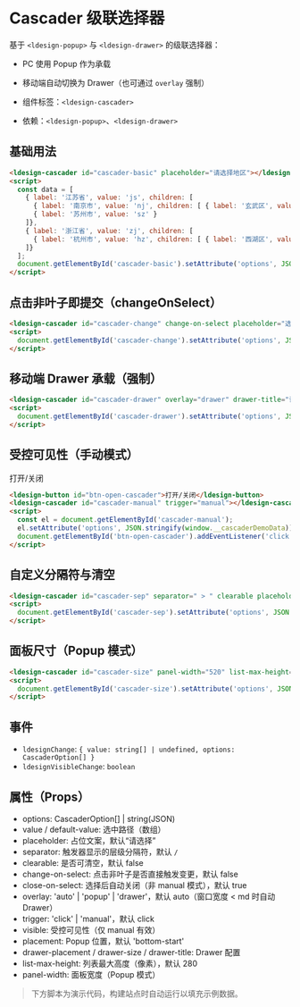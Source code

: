 # Cascader 级联选择器

基于 `<ldesign-popup>` 与 `<ldesign-drawer>` 的级联选择器：
- PC 使用 Popup 作为承载
- 移动端自动切换为 Drawer（也可通过 `overlay` 强制）

- 组件标签：`<ldesign-cascader>`
- 依赖：`<ldesign-popup>`、`<ldesign-drawer>`

## 基础用法
<div class="demo-container">
  <ldesign-cascader id="cascader-basic" placeholder="请选择地区"></ldesign-cascader>
</div>

```html
<ldesign-cascader id="cascader-basic" placeholder="请选择地区"></ldesign-cascader>
<script>
  const data = [
    { label: '江苏省', value: 'js', children: [
      { label: '南京市', value: 'nj', children: [ { label: '玄武区', value: 'xw' }, { label: '秦淮区', value: 'qh' }, { label: '建邺区', value: 'jy' } ] },
      { label: '苏州市', value: 'sz' }
    ]},
    { label: '浙江省', value: 'zj', children: [
      { label: '杭州市', value: 'hz', children: [ { label: '西湖区', value: 'xh' }, { label: '滨江区', value: 'bj' } ] }
    ]}
  ];
  document.getElementById('cascader-basic').setAttribute('options', JSON.stringify(data));
</script>
```

## 点击非叶子即提交（changeOnSelect）
<div class="demo-container">
  <ldesign-cascader id="cascader-change" change-on-select placeholder="选择省/市"></ldesign-cascader>
</div>

```html
<ldesign-cascader id="cascader-change" change-on-select placeholder="选择省/市"></ldesign-cascader>
<script>
  document.getElementById('cascader-change').setAttribute('options', JSON.stringify(window.__cascaderDemoData))
</script>
```

## 移动端 Drawer 承载（强制）
<div class="demo-container">
  <ldesign-cascader id="cascader-drawer" overlay="drawer" drawer-title="请选择地区"></ldesign-cascader>
</div>

```html
<ldesign-cascader id="cascader-drawer" overlay="drawer" drawer-title="请选择地区"></ldesign-cascader>
<script>
  document.getElementById('cascader-drawer').setAttribute('options', JSON.stringify(window.__cascaderDemoData))
</script>
```

## 受控可见性（手动模式）
<div class="demo-container" style="display:flex; gap: 8px; align-items:center;">
  <ldesign-button id="btn-open-cascader">打开/关闭</ldesign-button>
  <ldesign-cascader id="cascader-manual" trigger="manual"></ldesign-cascader>
</div>

```html
<ldesign-button id="btn-open-cascader">打开/关闭</ldesign-button>
<ldesign-cascader id="cascader-manual" trigger="manual"></ldesign-cascader>
<script>
  const el = document.getElementById('cascader-manual');
  el.setAttribute('options', JSON.stringify(window.__cascaderDemoData));
  document.getElementById('btn-open-cascader').addEventListener('click', () => { el.visible = !el.visible; });
</script>
```

## 自定义分隔符与清空
<div class="demo-container">
  <ldesign-cascader id="cascader-sep" separator=" > " clearable placeholder="自定义分隔符"></ldesign-cascader>
</div>

```html
<ldesign-cascader id="cascader-sep" separator=" > " clearable placeholder="自定义分隔符"></ldesign-cascader>
<script>
  document.getElementById('cascader-sep').setAttribute('options', JSON.stringify(window.__cascaderDemoData))
</script>
```

## 面板尺寸（Popup 模式）
<div class="demo-container">
  <ldesign-cascader id="cascader-size" panel-width="520" list-max-height="220"></ldesign-cascader>
</div>

```html
<ldesign-cascader id="cascader-size" panel-width="520" list-max-height="220"></ldesign-cascader>
<script>
  document.getElementById('cascader-size').setAttribute('options', JSON.stringify(window.__cascaderDemoData))
</script>
```

## 事件
- `ldesignChange`: `{ value: string[] | undefined, options: CascaderOption[] }`
- `ldesignVisibleChange`: `boolean`

## 属性（Props）
- options: CascaderOption[] | string(JSON)
- value / default-value: 选中路径（数组）
- placeholder: 占位文案，默认“请选择”
- separator: 触发器显示的层级分隔符，默认 ` / `
- clearable: 是否可清空，默认 false
- change-on-select: 点击非叶子是否直接触发变更，默认 false
- close-on-select: 选择后自动关闭（非 manual 模式），默认 true
- overlay: 'auto' | 'popup' | 'drawer'，默认 auto（窗口宽度 < md 时自动 Drawer）
- trigger: 'click' | 'manual'，默认 click
- visible: 受控可见性（仅 manual 有效）
- placement: Popup 位置，默认 'bottom-start'
- drawer-placement / drawer-size / drawer-title: Drawer 配置
- list-max-height: 列表最大高度（像素），默认 280
- panel-width: 面板宽度（Popup 模式）

> 下方脚本为演示代码，构建站点时自动运行以填充示例数据。

<script setup>
import { onMounted } from 'vue'

// 共享示例数据供多个 demo 复用
const demoData = [
  { label: '江苏省', value: 'js', children: [
    { label: '南京市', value: 'nj', children: [
      { label: '玄武区', value: 'xw' },
      { label: '秦淮区', value: 'qh' },
      { label: '建邺区', value: 'jy' },
    ] },
    { label: '苏州市', value: 'sz', children: [
      { label: '姑苏区', value: 'gs' },
      { label: '吴中区', value: 'wz' },
    ] },
  ]},
  { label: '浙江省', value: 'zj', children: [
    { label: '杭州市', value: 'hz', children: [
      { label: '西湖区', value: 'xh' },
      { label: '滨江区', value: 'bj' },
      { label: '余杭区', value: 'yh' },
    ] },
    { label: '宁波市', value: 'nb', children: [ { label: '海曙区', value: 'hs' } ] },
  ]},
]

onMounted(() => {
  // 暴露到 window 以便 <script> 示例里直接复用
  window.__cascaderDemoData = demoData

  const ids = ['cascader-basic','cascader-change','cascader-drawer','cascader-manual','cascader-sep','cascader-size']
  ids.forEach(id => {
    const el = document.getElementById(id)
    if (el) el.setAttribute('options', JSON.stringify(demoData))
  })
  
  // 绑定手动模式按钮事件
  const btnOpen = document.getElementById('btn-open-cascader')
  const cascaderManual = document.getElementById('cascader-manual')
  if (btnOpen && cascaderManual) {
    btnOpen.addEventListener('click', () => {
      cascaderManual.visible = !cascaderManual.visible
    })
  }
})
</script>